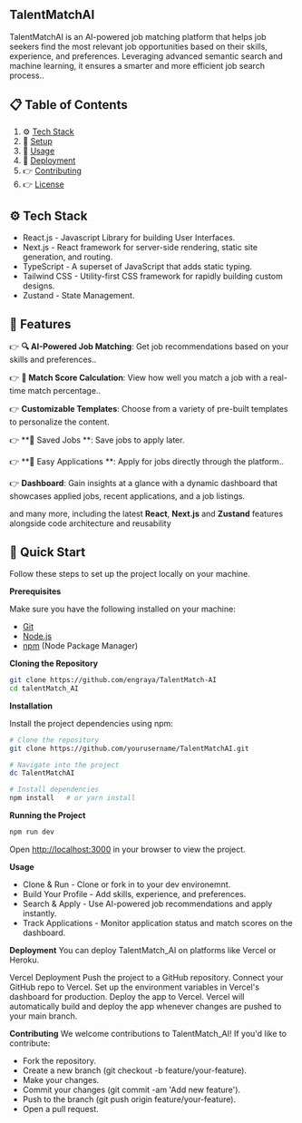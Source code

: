 ## <a name="tech-stack">TalentMatchAI</a>

TalentMatchAI is an AI-powered job matching platform that helps job seekers find the most relevant job opportunities based on their skills, experience, and preferences. Leveraging advanced semantic search and machine learning, it ensures a smarter and more efficient job search process..

## 📋 <a name="table">Table of Contents</a>

1. ⚙️ [Tech Stack](#tech-stack)
2. 🔋 [Setup](#features)
3. 🤸 [Usage](#quick-start)
4. 🚀 [Deployment](#more)
5. 👉 [Contributing](#more)
6. 👉 [License](#more)


## <a name="tech-stack">⚙️ Tech Stack</a>

- React.js - Javascript Library for building User Interfaces.
- Next.js - React framework for server-side rendering, static site generation, and routing.
- TypeScript - A superset of JavaScript that adds static typing.
- Tailwind CSS - Utility-first CSS framework for rapidly building custom designs.
- Zustand - State Management.


## <a name="features">🔋 Features</a>

👉 **🔍 AI-Powered Job Matching**: Get job recommendations based on your skills and preferences..

👉 **🎯 Match Score Calculation**: View how well you match a job with a real-time match percentage..

👉 **Customizable Templates**: Choose from a variety of pre-built templates to personalize the content.

👉 **💾 Saved Jobs **:  Save jobs to apply later.

👉 **📝 Easy Applications **: Apply for jobs directly through the platform..

👉 **Dashboard**: Gain insights at a glance with a dynamic dashboard that showcases applied jobs, recent applications, and a job listings.


and many more, including the latest **React**, **Next.js** and **Zustand** features alongside code architecture and
reusability

## <a name="quick-start">🤸 Quick Start</a>

Follow these steps to set up the project locally on your machine.

**Prerequisites**

Make sure you have the following installed on your machine:

- [Git](https://git-scm.com/)
- [Node.js](https://nodejs.org/en)
- [npm](https://www.npmjs.com/) (Node Package Manager)

  
**Cloning the Repository**

```bash
git clone https://github.com/engraya/TalentMatch-AI
cd talentMatch_AI
```

**Installation**

Install the project dependencies using npm:

```bash
# Clone the repository
git clone https://github.com/yourusername/TalentMatchAI.git

# Navigate into the project
dc TalentMatchAI

# Install dependencies
npm install   # or yarn install
```


**Running the Project**

```bash
npm run dev
```

Open [http://localhost:3000](http://localhost:3000) in your browser to view the project.


**Usage**

- Clone & Run - Clone or fork in to your dev environemnt.
- Build Your Profile - Add skills, experience, and preferences.
- Search & Apply - Use AI-powered job recommendations and apply instantly.
- Track Applications - Monitor application status and match scores on the dashboard.


**Deployment**
You can deploy TalentMatch_AI on platforms like Vercel or Heroku.

Vercel Deployment
Push the project to a GitHub repository.
Connect your GitHub repo to Vercel.
Set up the environment variables in Vercel's dashboard for production.
Deploy the app to Vercel.
Vercel will automatically build and deploy the app whenever changes are pushed to your main branch.


**Contributing**
We welcome contributions to TalentMatch_AI! If you'd like to contribute:

- Fork the repository.
- Create a new branch (git checkout -b feature/your-feature).
- Make your changes.
- Commit your changes (git commit -am 'Add new feature').
- Push to the branch (git push origin feature/your-feature).
- Open a pull request.
